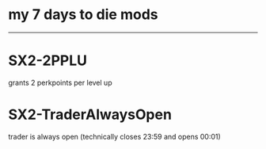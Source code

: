 # my 7 days to die mods

---

# SX2-2PPLU

grants 2 perkpoints per level up

# SX2-TraderAlwaysOpen

trader is always open (technically closes 23:59 and opens 00:01)